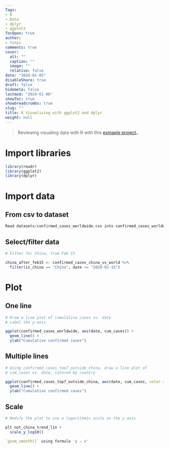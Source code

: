 ```yaml
---
Tags:
- R
- Data
- dplyr
- ggplot2
TocOpen: true
author:
- Yunyi
comments: true
cover:
  alt: ""
  caption: ""
  image: ""
  relative: false
date: "2024-01-05"
disableShare: true
draft: false
hidemeta: false
lastmod: "2024-01-06"
showToc: true
showbreadcrumbs: true
slug: ""
title: R Visualising with ggplot2 and dplyr
weight: null
---
```


> Reviewing visualing data with R with this [exmaple project](https://app.datacamp.com/workspace/w/980fb8cc-bfa9-4071-aea3-ca8b1e3a95a8/edit)。

# Import libraries

```R
library(readr)
library(ggplot2)
library(dplyr)
```

# Import data
## From csv to dataset

```R
Read datasets/confirmed_cases_worldwide.csv into confirmed_cases_worldwide
```

## Select/filter data

```R
# Filter for China, from Feb 15

china_after_feb15 <- confirmed_cases_china_vs_world %>%
  filter(is_china == "China", date >= "2020-02-15")
```

# Plot

## One line
```R
# Draw a line plot of cumulative cases vs. date
# Label the y-axis

ggplot(confirmed_cases_worldwide, aes(date, cum_cases)) +
  geom_line() +
  ylab("Cumulative confirmed cases")
```

## Multiple lines

```R
# Using confirmed_cases_top7_outside_china, draw a line plot of
# cum_cases vs. date, colored by country

ggplot(confirmed_cases_top7_outside_china, aes(date, cum_cases, color = country)) +
  geom_line() +
  ylab("Cumulative confirmed cases")
```

## Scale

```R
# Modify the plot to use a logarithmic scale on the y-axis

plt_not_china_trend_lin +
  scale_y_log10()

`geom_smooth()` using formula 'y ~ x'
```
